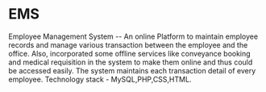 # EMS
Employee Management System
-- An online Platform to maintain employee records and manage various transaction between the employee and the office. Also, incorporated some offline services like conveyance booking and medical requisition in the system to make them online and thus could be accessed easily. The system maintains each transaction detail of every employee. Technology stack - MySQL,PHP,CSS,HTML.
